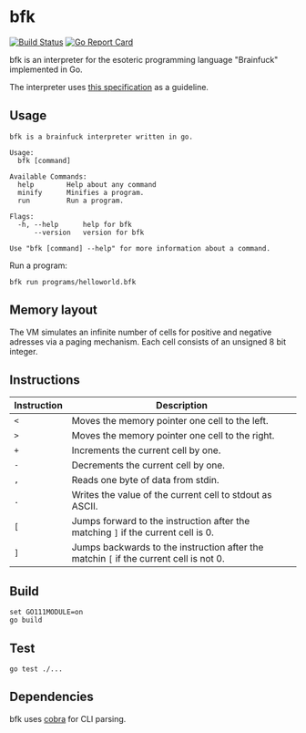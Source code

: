 # bfk

[![Build Status](https://travis-ci.org/Nick-Triller/bfk.svg?branch=master)](https://travis-ci.org/Nick-Triller/bfk)
[![Go Report Card](https://goreportcard.com/badge/github.com/Nick-Triller/bfk)](https://goreportcard.com/report/github.com/Nick-Triller/bfk)

bfk is an interpreter for the esoteric programming 
language "Brainfuck" implemented in Go.

The interpreter uses [this specification](https://github.com/brain-lang/brainfuck/blob/master/brainfuck.md) 
as a guideline.

## Usage

```
bfk is a brainfuck interpreter written in go.

Usage:
  bfk [command]

Available Commands:
  help        Help about any command
  minify      Minifies a program.
  run         Run a program.

Flags:
  -h, --help      help for bfk
      --version   version for bfk

Use "bfk [command] --help" for more information about a command.
```

Run a program:
```
bfk run programs/helloworld.bfk
```

## Memory layout

The VM simulates an infinite number of cells for positive and 
negative adresses via a paging mechanism. 
Each cell consists of an unsigned 8 bit integer.

## Instructions

| Instruction | Description                                                                            |
| ----------- | -------------------------------------------------------------------------------------- |
| `<`         | Moves the memory pointer one cell to the left.                                         |
| `>`         | Moves the memory pointer one cell to the right.                                        |
| `+`         | Increments the current cell by one.                                                    |
| `-`         | Decrements the current cell by one.                                                    |
| `,`         | Reads one byte of data from stdin.                                                     |
| `.`         | Writes the value of the current cell to stdout as ASCII.                               |
| `[`         | Jumps forward to the instruction after the matching `]` if the current cell is 0.      |
| `]`         | Jumps backwards to the instruction after the matchin `[` if the current cell is not 0. |

## Build

```
set GO111MODULE=on
go build
```

## Test

```
go test ./...
```

## Dependencies

bfk uses [cobra](https://github.com/spf13/cobra) for CLI parsing.
